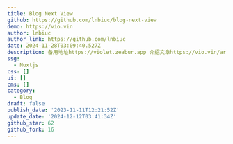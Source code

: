 ```yaml
---
title: Blog Next View
github: https://github.com/lnbiuc/blog-next-view
demo: https://vio.vin
author: lnbiuc
author_link: https://github.com/lnbiuc
date: 2024-11-28T03:09:40.527Z
description: 备用地址https://violet.zeabur.app 介绍文章https://vio.vin/article/nuxt-fullstack
ssg:
  - Nuxtjs
css: []
ui: []
cms: []
category:
  - Blog
draft: false
publish_date: '2023-11-11T12:21:52Z'
update_date: '2024-12-12T03:41:34Z'
github_star: 62
github_fork: 16
---
```

